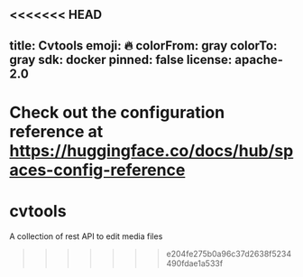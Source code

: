 <<<<<<< HEAD
---
title: Cvtools
emoji: 🔥
colorFrom: gray
colorTo: gray
sdk: docker
pinned: false
license: apache-2.0
---

Check out the configuration reference at https://huggingface.co/docs/hub/spaces-config-reference
=======
# cvtools
A collection of rest API to edit media files
>>>>>>> e204fe275b0a96c37d2638f5234490fdae1a533f
